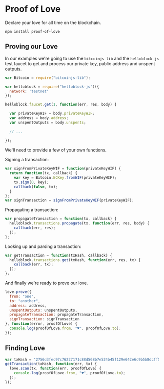 Proof of Love
===

Declare your love for all time on the blockchain.

```
npm install proof-of-love
```

Proving our Love
---

In our examples we're going to use the ```bitcoinjs-lib``` and the ```helloblock-js``` test faucet to get and process our private key, public address and unspent outputs.

```javascript
var Bitcoin = require("bitcoinjs-lib");

var helloblock = require("helloblock-js")({
  network: 'testnet'
});

helloblock.faucet.get(1, function(err, res, body) {

  var privateKeyWIF = body.privateKeyWIF;
  var address = body.address;
  var unspentOutputs = body.unspents;
  
  // ...
  
});
```

We'll need to provide a few of your own functions.

Signing a transaction:
```javascript
var signFromPrivateKeyWIF = function(privateKeyWIF) {
  return function(tx, callback) {
    var key = Bitcoin.ECKey.fromWIF(privateKeyWIF);
    tx.sign(0, key); 
    callback(false, tx);
  }
};
var signTransaction = signFromPrivateKeyWIF(privateKeyWIF);
```

Propagating a transaction:
```javascript
var propagateTransaction = function(tx, callback) {
  helloblock.transactions.propagate(tx, function(err, res, body) {
    callback(err, res);
  });
};
```

Looking up and parsing a transaction:
```javascript
var getTransaction = function(txHash, callback) {
  helloblock.transactions.get(txHash, function(err, res, tx) {
    callback(err, tx);
  });
};
```

And finally we're ready to prove our love.

```javascript
love.prove({
  from: "one",
  to: "another",
  address: address,
  unspentOutputs: unspentOutputs,
  propagateTransaction: propagateTransaction,
  signTransaction: signTransaction
}, function(error, proofOfLove) {
  console.log(proofOfLove.from, "♥", proofOfLove.to);
});
```

Finding Love
---

```javascript
var txHash = "2756d3fec97c76227171c88d568b7e524b45f129e642e6c9b5b8dcff50e4a091";
getTransaction(txHash, function(err, tx) {
  love.scan(tx, function(err, proofOfLove) {
    console.log(proofOfLove.from, "♥", proofOfLove.to);
  });
});
```
